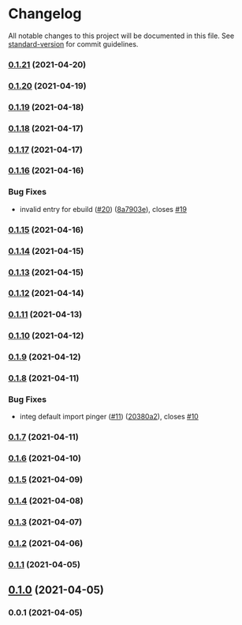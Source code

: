 # Changelog

All notable changes to this project will be documented in this file. See [standard-version](https://github.com/conventional-changelog/standard-version) for commit guidelines.

### [0.1.21](https://github.com/pahud/cdk-http-pinger/compare/v0.1.20...v0.1.21) (2021-04-20)

### [0.1.20](https://github.com/pahud/cdk-http-pinger/compare/v0.1.19...v0.1.20) (2021-04-19)

### [0.1.19](https://github.com/pahud/cdk-http-pinger/compare/v0.1.18...v0.1.19) (2021-04-18)

### [0.1.18](https://github.com/pahud/cdk-http-pinger/compare/v0.1.17...v0.1.18) (2021-04-17)

### [0.1.17](https://github.com/pahud/cdk-http-pinger/compare/v0.1.16...v0.1.17) (2021-04-17)

### [0.1.16](https://github.com/pahud/cdk-http-pinger/compare/v0.1.15...v0.1.16) (2021-04-16)


### Bug Fixes

* invalid entry for ebuild ([#20](https://github.com/pahud/cdk-http-pinger/issues/20)) ([8a7903e](https://github.com/pahud/cdk-http-pinger/commit/8a7903e52d623f606e0b5633e7f4febcf15f2761)), closes [#19](https://github.com/pahud/cdk-http-pinger/issues/19)

### [0.1.15](https://github.com/pahud/cdk-http-pinger/compare/v0.1.14...v0.1.15) (2021-04-16)

### [0.1.14](https://github.com/pahud/cdk-http-pinger/compare/v0.1.13...v0.1.14) (2021-04-15)

### [0.1.13](https://github.com/pahud/cdk-http-pinger/compare/v0.1.12...v0.1.13) (2021-04-15)

### [0.1.12](https://github.com/pahud/cdk-http-pinger/compare/v0.1.11...v0.1.12) (2021-04-14)

### [0.1.11](https://github.com/pahud/cdk-http-pinger/compare/v0.1.10...v0.1.11) (2021-04-13)

### [0.1.10](https://github.com/pahud/cdk-http-pinger/compare/v0.1.9...v0.1.10) (2021-04-12)

### [0.1.9](https://github.com/pahud/cdk-http-pinger/compare/v0.1.8...v0.1.9) (2021-04-12)

### [0.1.8](https://github.com/pahud/cdk-http-pinger/compare/v0.1.7...v0.1.8) (2021-04-11)


### Bug Fixes

* integ default import pinger ([#11](https://github.com/pahud/cdk-http-pinger/issues/11)) ([20380a2](https://github.com/pahud/cdk-http-pinger/commit/20380a2491d467bb747cca09a1715eff46b220d7)), closes [#10](https://github.com/pahud/cdk-http-pinger/issues/10)

### [0.1.7](https://github.com/pahud/cdk-http-pinger/compare/v0.1.6...v0.1.7) (2021-04-11)

### [0.1.6](https://github.com/pahud/cdk-http-pinger/compare/v0.1.5...v0.1.6) (2021-04-10)

### [0.1.5](https://github.com/pahud/cdk-http-pinger/compare/v0.1.4...v0.1.5) (2021-04-09)

### [0.1.4](https://github.com/pahud/cdk-http-pinger/compare/v0.1.3...v0.1.4) (2021-04-08)

### [0.1.3](https://github.com/pahud/cdk-http-pinger/compare/v0.1.2...v0.1.3) (2021-04-07)

### [0.1.2](https://github.com/pahud/cdk-http-pinger/compare/v0.1.1...v0.1.2) (2021-04-06)

### [0.1.1](https://github.com/pahud/cdk-http-pinger/compare/v0.1.0...v0.1.1) (2021-04-05)

## [0.1.0](https://github.com/pahud/cdk-http-pinger/compare/v0.0.1...v0.1.0) (2021-04-05)

### 0.0.1 (2021-04-05)
